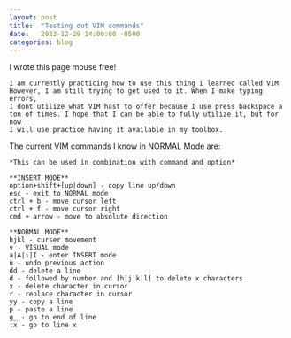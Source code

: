 ```yaml
---
layout: post
title:  "Testing out VIM commands"
date:   2023-12-29 14:00:00 -0500
categories: blog
---
```


I wrote this page mouse free!

    I am currently practicing how to use this thing i learned called VIM
    However, I am still trying to get used to it. When I make typing errors,
    I dont utilize what VIM hast to offer because I use press backspace a 
    ton of times. I hope that I can be able to fully utilize it, but for now
    I will use practice having it available in my toolbox.

The current VIM commands I know in NORMAL Mode are:

    *This can be used in combination with command and option*

    **INSERT MODE**
    option+shift+[up|down] - copy line up/down
    esc - exit to NORMAL mode
    ctrl + b - move cursor left
    ctrl + f - move cursor right
    cmd + arrow - move to absolute direction

    **NORMAL MODE**
    hjkl - curser movement
    v - VISUAL mode
    a|A|i|I - enter INSERT mode
    u - undo previous action
    dd - delete a line
    d - followed by number and [h|j|k|l] to delete x characters
    x - delete character in cursor
    r - replace character in cursor
    yy - copy a line
    p - paste a line
    g_ - go to end of line
    :x - go to line x
